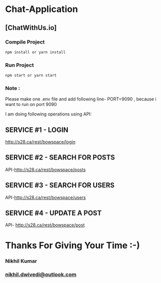 # Chat-Application

## [ChatWithUs.io]


### Compile Project
```bash
npm install or yarn install
```
### Run Project
```bash
npm start or yarn start
```
### Note :
Please make one .env file and add following line- PORT=9090 , because i want to run on port 9090

I am doing following operations using API:
## SERVICE #1 - LOGIN
http://s28.ca/rest/bowspace/login
## SERVICE #2 - SEARCH FOR POSTS
API-http://s28.ca/rest/bowspace/posts
## SERVICE #3 - SEARCH FOR USERS
API-http://s28.ca/rest/bowspace/users
## SERVICE #4 - UPDATE A POST
API- http://s28.ca/rest/bowspace/post


# Thanks For Giving Your Time :-)

### Nikhil Kumar
### nikhil.dwivedi@outlook.com
